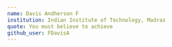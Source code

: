 ```yaml
---
name: Davis Andherson F
institution: Indian Institute of Technology, Madras
quote: You must believe to achieve
github_user: FDavisA
---
```


